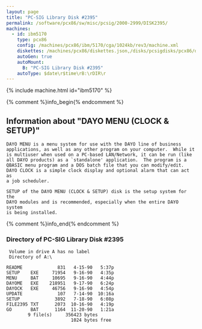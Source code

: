 ```yaml
---
layout: page
title: "PC-SIG Library Disk #2395"
permalink: /software/pcx86/sw/misc/pcsig/2000-2999/DISK2395/
machines:
  - id: ibm5170
    type: pcx86
    config: /machines/pcx86/ibm/5170/cga/1024kb/rev3/machine.xml
    diskettes: /machines/pcx86/diskettes.json,/disks/pcsigdisks/pcx86/diskettes.json
    autoGen: true
    autoMount:
      B: "PC-SIG Library Disk #2395"
    autoType: $date\r$time\rB:\rDIR\r
---
```


{% include machine.html id="ibm5170" %}

{% comment %}info_begin{% endcomment %}

## Information about "DAYO MENU (CLOCK & SETUP)"

    DAYO MENU is a menu system for use with the DAYO line of business
    applications, as well as any other program on your computer.  While it
    is multiuser when used on a PC-based LAN/Network, it can be run (like
    all DAYO products) as a `standalone' application.  The program is a
    QBASIC menu program and a DOS batch file that you can modify/edit.
    DAYO CLOCK is a simple clock display and optional alarm that can act as
    a job scheduler.
    
    SETUP of the DAYO MENU (CLOCK & SETUP) disk is the setup system for the
    DAYO modules and is recommended, especially when the entire DAYO system
    is being installed.
{% comment %}info_end{% endcomment %}


### Directory of PC-SIG Library Disk #2395

     Volume in drive A has no label
     Directory of A:\

    README             831   4-15-90   5:37p
    SETUP    EXE     71954   9-16-90   4:35p
    MENU     BAT     10695   9-16-90   4:44p
    DAYOME   EXE    218951   9-17-90   6:24p
    DAYOCK   EXE     46756   9-16-90   4:54p
    UPDATE             107   7-14-90  10:16a
    SETUP             3892   7-18-90   6:08p
    FILE2395 TXT      2073  10-16-90   4:19p
    GO       BAT      1164  11-20-90   1:21a
            9 file(s)     356423 bytes
                            1024 bytes free
